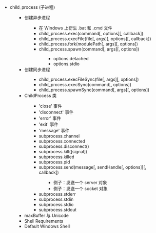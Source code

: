 <ul>
<li>child_process (子进程)
<ul>
<ul>
<li>创建异步进程
<ul>
<ul>
<li>在 Windows 上衍生 .bat 和 .cmd 文件</li>
<li>child_process.exec(command[, options][, callback])</li>
<li>child_process.execFile(file[, args][, options][, callback])</li>
<li>child_process.fork(modulePath[, args][, options])</li>
<li>child_process.spawn(command[, args][, options])
<ul>
<ul>
<li>options.detached</li>
<li>options.stdio</li>
</ul>
</ul>
</li>
</ul>
</ul>
</li>
<li>创建同步进程
<ul>
<ul>
<li>child_process.execFileSync(file[, args][, options])</li>
<li>child_process.execSync(command[, options])</li>
<li>child_process.spawnSync(command[, args][, options])</li>
</ul>
</ul>
</li>
<li>ChildProcess 类
<ul>
<ul>
<li>'close' 事件</li>
<li>'disconnect' 事件</li>
<li>'error' 事件</li>
<li>'exit' 事件</li>
<li>'message' 事件</li>
<li>subprocess.channel</li>
<li>subprocess.connected</li>
<li>subprocess.disconnect()</li>
<li>subprocess.kill([signal])</li>
<li>subprocess.killed</li>
<li>subprocess.pid</li>
<li>subprocess.send(message[, sendHandle[, options]][, callback])
<ul>
<ul>
<li>例子：发送一个 server 对象</li>
<li>例子：发送一个 socket 对象</li>
</ul>
</ul>
</li>
<li>subprocess.stderr</li>
<li>subprocess.stdin</li>
<li>subprocess.stdio</li>
<li>subprocess.stdout</li>
</ul>
</ul>
</li>
<li>maxBuffer 与 Unicode</li>
<li>Shell Requirements</li>
<li>Default Windows Shell</li>
</ul>
</ul>
</li>
</ul>
